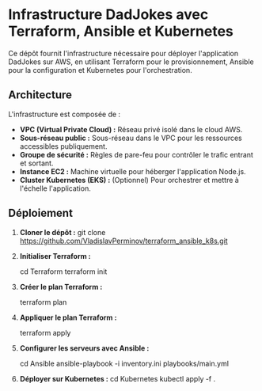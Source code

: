 # Infrastructure DadJokes avec Terraform, Ansible et Kubernetes

Ce dépôt fournit l'infrastructure nécessaire pour déployer l'application DadJokes sur AWS, en utilisant Terraform pour le provisionnement, Ansible pour la configuration et Kubernetes pour l'orchestration.

## Architecture

L'infrastructure est composée de :

- **VPC (Virtual Private Cloud) :** Réseau privé isolé dans le cloud AWS.
- **Sous-réseau public :** Sous-réseau dans le VPC pour les ressources accessibles publiquement.
- **Groupe de sécurité :** Règles de pare-feu pour contrôler le trafic entrant et sortant.
- **Instance EC2 :** Machine virtuelle pour héberger l'application Node.js.
- **Cluster Kubernetes (EKS) :** (Optionnel) Pour orchestrer et mettre à l'échelle l'application.


## Déploiement

1. **Cloner le dépôt :**
   git clone https://github.com/VladislavPerminov/terraform_ansible_k8s.git


2. **Initialiser Terraform :**

   cd Terraform
   terraform init

3. **Créer le plan Terraform :**

   terraform plan

4. **Appliquer le plan Terraform :**

   terraform apply   

5. **Configurer les serveurs avec Ansible :**

   cd Ansible
   ansible-playbook -i inventory.ini playbooks/main.yml

6. **Déployer sur Kubernetes :**
   cd Kubernetes
   kubectl apply -f .